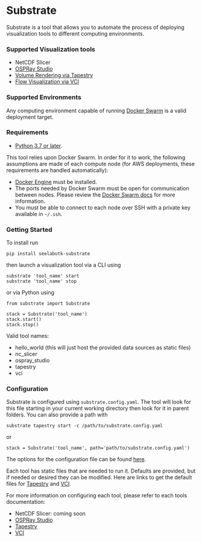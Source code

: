 # Substrate

Substrate is a tool that allows you to automate the process of deploying visualization tools to different computing environments.

### Supported Visualization tools

- NetCDF Slicer
- [OSPRay Studio](https://github.com/ospray/ospray_studio)
- [Volume Rendering via Tapestry](https://github.com/seelabutk/tapestry)
- [Flow Visualization via VCI](https://bitbucket.org/seelabutk/vci)

### Supported Environments

Any computing environment capable of running [Docker Swarm](https://docs.docker.com/engine/swarm/) is a valid deployment target.

### Requirements

- [Python 3.7 or later](https://www.python.org/downloads/).

This tool relies upon Docker Swarm. In order for it to work, the following assumptions are made of each compute node (for AWS deployments, these requirements are handled automatically):

- [Docker Engine](https://docs.docker.com/engine/) must be installed.
- The ports needed by Docker Swarm must be open for communication between nodes. Please review the [Docker Swarm docs](https://docs.docker.com/engine/swarm/) for more information.
- You must be able to connect to each node over SSH with a private key available in `~/.ssh`.

### Getting Started

To install run

	pip install seelabutk-substrate

then launch a visualization tool via a CLI using

	substrate 'tool_name' start
	substrate 'tool_name' stop

or via Python using

	from substrate import Substrate

	stack = Substrate('tool_name')
	stack.start()
	stack.stop()

Valid tool names:
- hello_world (this will just host the provided data sources as static files)
- nc_slicer
- ospray_studio
- tapestry
- vci

### Configuration

Substrate is configured using `substrate.config.yaml`. The tool will look for this file starting in your current working directory then look for it in parent folders. You can also provide a path with

	substrate tapestry start -c /path/to/substrate.config.yaml

or

	stack = Substrate('tool_name', path='path/to/substrate.config.yaml')

The options for the configuration file can be found [here](api/substrate.config.yaml).

Each tool has static files that are needed to run it. Defaults are provided, but if needed or desired they can be modified. Here are links to get the default files for [Tapestry](src/substrate/tapestry) and [VCI](src/substrate/vci).

For more information on configuring each tool, please refer to each tools documentation:
- NetCDF Slicer: coming soon
- [OSPRay Studio](https://github.com/ospray/ospray_studio)
- [Tapestry](https://github.com/seelabutk/tapestry)
- [VCI](https://bitbucket.org/seelabutk/vci)
